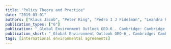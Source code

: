 ```yaml
---
title: "Policy Theory and Practice"
date: "2019-03-01"
authors: ["Klaus Jacob", "Peter King", "Pedro I J Fidelman", "Leandra R Goncalves", "James Hollway", "Sebastian Sewerin"]
publication_types: ["6"]
publication: "_Global Environment Outlook GEO-6_. Cambridge: Cambridge University Press, _pp. 283--300_"
publication_short: "_Global Environment Outlook GEO-6_. Cambridge: Cambridge University Press, _pp. 283--300_"
tags: [international environmental agreements]
---
```


